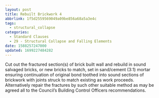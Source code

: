 ```yaml
---
layout: post
title: Rebuilt Brickwork 4
abbrlink: 1f5d2559569049a09be856a68a5a3e4c
tags:
  - structural_collapse
categories:
  - Standard Clauses
  - 29 - Structural Collapse and Falling Elements
date: 1588257247000
updated: 1699227484282
---
```


Cut out the fractured section(s) of brick built wall and rebuild in sound salvaged bricks, or new bricks to match, set in sand/cement (3:1) mortar ensuring continuation of original bond toothed into sound sections of brickwork with joints struck to match existing as work proceeds. Alternatively repair the fractures by such other suitable method as may be agreed all to the Council’s Building Control Officers recommendations.
